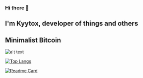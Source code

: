 ### Hi there 👋

<!--
**Kyytox/Kyytox** is a ✨ _special_ ✨ repository because its `README.md` (this file) appears on your GitHub profile.

Here are some ideas to get you started:

- 🔭 I’m currently working on ...
- 🌱 I’m currently learning ...
- 👯 I’m looking to collaborate on ...
- 🤔 I’m looking for help with ...
- 💬 Ask me about ...
- 📫 How to reach me: ...
- 😄 Pronouns: ...
- ⚡ Fun fact: ...
-->

## I'm Kyytox, developer of things and others

## Minimalist Bitcoin

![alt text](https://img.shields.io/static/v1?label=&message=Bitcoin&color=Yellow)

[![Top Langs](https://github-readme-stats.vercel.app/api/top-langs/?username=Kyytox&langs_count=8&theme=dark)](https://github.com/anuraghazra/github-readme-stats)


[![Readme Card](https://github-readme-stats.vercel.app/api/pin/?username=Kyytox&repo=bitcoin_quizz)](https://github.com/Kyytox/bitcoin_quizz)
